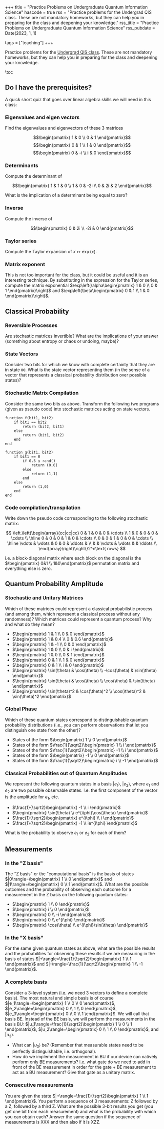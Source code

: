 +++
title = "Practice Problems on Undergraduate Quantum Information Science"
hascode = true
rss = "Practice problems for the Undergrad QIS class. These are not mandatory homeworks, but they can help you in preparing for the class and deepening your knowledge."
rss_title = "Practice Problems on Undergraduate Quantum Information Science"
rss_pubdate = Date(2023, 1, 1)

tags = ["teaching"]
+++


Practice problems for the [Undergrad QIS class](/undergrad-qis). These are not mandatory homeworks, but they can help you in preparing for the class and deepening your knowledge.

\toc

## Do I have the prerequisites?

A quick short quiz that goes over linear algebra skills we will need in this class:

### Eigenvalues and eigen vectors

Find the eigenvalues and eigenvectors of these 3 matrices

$$\begin{pmatrix} 1 & 0 \\ 0 & 1 \end{pmatrix}$$
$$\begin{pmatrix} 0 & 1 \\ 1 & 0 \end{pmatrix}$$
$$\begin{pmatrix} 0 & -i \\ i & 0 \end{pmatrix}$$

### Determinants

Compute the determinant of 

$$\begin{pmatrix} 1 & 1 & 0 \\ 1 & 0 & -2i \\ 0 & 2i & 2 \end{pmatrix}$$

What is the implication of a determinant being equal to zero?

### Inverse

Compute the inverse of

$$\begin{pmatrix} 0 & 2i \\ -2i & 0 \end{pmatrix}$$

### Taylor series

Compute the Taylor expansion of $x\mapsto\exp(x)$.

### Matrix exponent

This is not too important for the class, but it could be useful and it is an interesting technique. By substituting in the expression for the Taylor series, compute the matrix exponential $\exp\left(\alpha\begin{pmatrix} 1 & 0 \\ 0 & 1 \end{pmatrix}\right)$ and $\exp\left(\beta\begin{pmatrix} 0 & 1 \\ 1 & 0 \end{pmatrix}\right)$.

## Classical Probability

### Reversible Processes

Are stochastic matrices invertible? What are the implications of your answer (something about entropy or chaos or undoing, maybe)?

### State Vectors

Consider two bits for which we know with complete certainty that they are in state `00`. What is the state vector representing them (in the sense of a vector that represents a classical probability distribution over possible states)?

### Stochastic Matrix Compilation

Consider the same two bits as above. Transform the following two programs (given as pseudo code) into stochastic matrices acting on state vectors.

```
function f(bit1, bit2)
    if bit1 == bit2
        return (bit2, bit1)
    else
        return (bit1, bit2)
    end
end
```

```
function g(bit1, bit2)
    if bit1 == 0
        if 0.5 ≤ rand()
            return (0,0)
        else
            return (1,1)
        end
    else
        return (1,0)
    end
end
```

### Code compilation/transpilation

Write down the pseudo code corresponding to the following stochastic matrix:

$$ \left.\left(\begin{array}{cc|cc|cc}
0 & 1 & 0 & 0 & \cdots \\
1 & 0 & 0 & 0 & \cdots \\
\hline
0 & 0 & 0 & 1 & 0 & \cdots \\
0 & 0 & 1 & 0 & 0 & \cdots \\
\hline
\vdots & \vdots & 0 & 0 & \ddots & \\
  &   & \vdots & \vdots &  & \ddots \\
\end{array}\right)\right\}2^n\text{ rows} $$

i.e. a block-diagonal matrix where each block on the diagonal is the $\begin{pmatrix} 0&1 \\ 1&0\end{pmatrix}$ permutation matrix and everything else is zero.

## Quantum Probability Amplitude

### Stochastic and Unitary Matrices

Which of these matrices could represent a classical probabilistic process (and among them, which represent a classical process without any randomness)? Which matrices could represent a quantum process? Why and what do they mean?

- $\begin{pmatrix} 1 & 1 \\ 0 & 0 \end{pmatrix}$
- $\begin{pmatrix} 1 & 0.4 \\ 0 & 0.6 \end{pmatrix}$
- $\begin{pmatrix} 1 & -1 \\ 0 & 0 \end{pmatrix}$
- $\begin{pmatrix} 1 & 0 \\ 0 & i \end{pmatrix}$
- $\begin{pmatrix} 1 & 0 \\ 0 & 1 \end{pmatrix}$
- $\begin{pmatrix} 0 & 1 \\ 1 & 0 \end{pmatrix}$
- $\begin{pmatrix} 0 & 1 \\ i & 0 \end{pmatrix}$
- $\begin{pmatrix} \sin(\theta) & \cos(\theta) \\ -\cos(\theta) & \sin(\theta) \end{pmatrix}$
- $\begin{pmatrix} \sin(\theta) & \cos(\theta) \\ \cos(\theta) & \sin(\theta) \end{pmatrix}$
- $\begin{pmatrix} \sin(\theta)^2 & \cos(\theta)^2 \\ \cos(\theta)^2 & \sin(\theta)^2 \end{pmatrix}$


### Global Phase

Which of these quantum states correspond to distinguishable quantum probability distributions (i.e., you can perform observations that let you distinguish one state from the other)?

- States of the form $\begin{pmatrix} 1 \\ 0 \end{pmatrix}$
- States of the form $\frac{1}{\sqrt2}\begin{pmatrix} 1 \\ i \end{pmatrix}$
- States of the form $\frac{1}{\sqrt2}\begin{pmatrix} -1 \\ i \end{pmatrix}$
- States of the form $\begin{pmatrix} -1 \\ 0 \end{pmatrix}$
- States of the form $\frac{1}{\sqrt2}\begin{pmatrix} i \\ -1 \end{pmatrix}$


### Classical Probabilities out of Quantum Amplitudes

We represent the following quantum states in a basis $|e_1\rangle$, $|e_2\rangle$, where $e_1$ and $e_2$ are two possible observable states. I.e. the first component of the vector is the amplitude for $e_1$, etc.

- $\frac{1}{\sqrt2}\begin{pmatrix} -1 \\ i \end{pmatrix}$
- $\begin{pmatrix} \sin(\theta) \\ e^{i\phi}\cos(\theta) \end{pmatrix}$
- $\frac{1}{\sqrt2}\begin{pmatrix} e^{i\phi} \\ i \end{pmatrix}$
- $\frac{1}{\sqrt2}\begin{pmatrix} -1 \\ ie^{i\phi} \end{pmatrix}$

What is the probability to observe $e_1$ or $e_2$ for each of them?

## Measurements

### In the "Z basis"

The "Z basis" or the "computational basis" is the basis of states $|0\rangle=\begin{pmatrix} 1 \\ 0 \end{pmatrix}$ and $|1\rangle=\begin{pmatrix} 0 \\ 1 \end{pmatrix}$. What are the possible outcomes and the probability of observing each outcome for a measurement in the Z basis on the following quantum states:

- $\begin{pmatrix} 1 \\ 0 \end{pmatrix}$
- $\begin{pmatrix} i \\ 0 \end{pmatrix}$
- $\begin{pmatrix} 0 \\ -i \end{pmatrix}$
- $\begin{pmatrix} 0 \\ e^{i\phi} \end{pmatrix}$
- $\begin{pmatrix} \cos(\theta) \\ e^{i\phi}\sin(\theta) \end{pmatrix}$

### In the "X basis"

For the same given quantum states as above, what are the possible results and the probabilities for observing these results if we are measuring in the basis of states $|+\rangle=\frac{1}{\sqrt2}\begin{pmatrix} 1 \\ 1 \end{pmatrix}$ and $|-\rangle=\frac{1}{\sqrt2}\begin{pmatrix} 1 \\ -1 \end{pmatrix}$.

### A complete basis

Consider a 3-level system (i.e. we need 3 vectors to define a complete basis). The most natural and simple basis is of course $|e_1\rangle=\begin{pmatrix} 1 \\ 0 \\ 0 \end{pmatrix}$, $|e_2\rangle=\begin{pmatrix} 0 \\ 1 \\ 0 \end{pmatrix}$, $|e_3\rangle=\begin{pmatrix} 0 \\ 0 \\ 1 \end{pmatrix}$. We will call that basis BE. Instead of the BE basis, we will perform the measurements in the basis BU: $|u_1\rangle=\frac{1}{\sqrt2}\begin{pmatrix} 1 \\ 0 \\ 1 \end{pmatrix}$, $|u_2\rangle=\begin{pmatrix} 0 \\ 1 \\ 0 \end{pmatrix}$, and $|u_3\rangle$.

- What can $|u_3\rangle$ be? (Remember that measurable states need to be perfectly distinguishable, i.e. orthogonal).
- How do we implement the measurement in BU if our device can natively perform only BE measurements? I.e. what gate do we need to add in front of the BE measurement in order for the gate + BE measurement to act as a BU measurement? Give that gate as a unitary matrix.

### Consecutive measurements

You are given the state $|+\rangle=\frac{1}{\sqrt2}\begin{pmatrix} 1 \\ 1 \end{pmatrix}$. You perform a sequence of 3 measurements: Z followed by a Z, followed by a third Z. What are the possible 3-bit results you get (you get one bit from each measurement) and what is the probability with which you can obtain each? Answer the same question if the sequence of measurements is XXX and then also if it is XZZ.